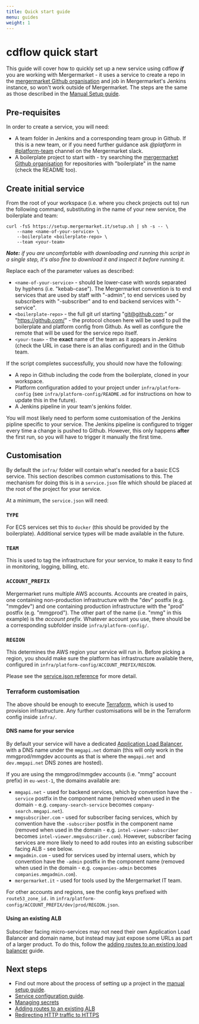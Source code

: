 ```yaml
---
title: Quick start guide
menu: guides
weight: 1
---
```


# cdflow quick start

This guide will cover how to quickly set up a new service using cdflow _**if**_ you are working with Mergermarket - it uses a service to create a repo in the [mergermarket Github organisation](https://github.com/mergermarket/) and job in Mergermarket's Jenkins instance, so won't work outside of Mergermarket. The steps are the same as those described in the [Manual Setup guide](./manual-setup). 

## Pre-requisites

In order to create a service, you will need:

* A team folder in Jenkins and a corresponding team group in Github. If this is a new team, or if you need further guidance ask *@platform* in [#platform-team](https://mergermarket.slack.com/messages/platform-team/) channel on the  Mergermarket slack. 
* A boilerplate project to start with - try searching the [mergermarket Github organisation](https://github.com/mergermarket/) for repositories with "boilerplate" in the name (check the README too).

## Create initial service

From the root of your workspace (i.e. where you check projects out to) run the following command, substituting in the name of your new service, the boilerplate and team:

    curl -fsS https://setup.mergermarket.it/setup.sh | sh -s -- \
        --name <name-of-your-service> \
        --boilerplate <boilerplate-repo> \
        --team <your-team>

_**Note:** if you are uncomfortable with downloading and running this script in a single step, it's also fine to download it and inspect it before running it._

Replace each of the parameter values as described:

* `<name-of-your-service>` - should be lower-case with words separated by hyphens (i.e. "kebab-case"). The Mergermarket convention is to end services that are used by staff with "-admin", to end services used by subscribers with "-subscriber" and to end backend services with "-service".
* `<boilerplate-repo>` - the full git url starting "git@github.com:" or "https://github.com/" -  the protocol chosen here will be used to pull the boilerplate and platform config from Github. As well as configure the remote that will be used for the service repo itself.
* `<your-team>` - the **exact** name of the team as it appears in Jenkins (check the URL in case there is an alias configured) and in the Github team.

If the script completes successfully, you should now have the following:

* A repo in Github including the code from the boilerplate, cloned in your workspace.
* Platform configuration added to your project under `infra/platform-config` (see `infra/platform-config/README.md` for instructions on how to update this in the future).
* A Jenkins pipeline in your team's jenkins folder.

You will most likely need to perform some customisation of the Jenkins pipline specific to your service. The Jenkins pipeline is configured to trigger every time a change is pushed to Github. However, this only happens **after** the first run, so you will have to trigger it manually the first time. 

## Customisation

By default the `infra/` folder will contain what's needed for a basic ECS service. This section describes common customisations to this. The mechanism for doing this is in a `service.json` file which should be placed at the root of the project for your service.

At a minimum, the `service.json` will need:

### `TYPE`

For ECS services set this to `docker` (this should be provided by the boilerplate). Additional service types will be made available in the future.

### `TEAM`

This is used to tag the infrastructure for your service, to make it easy to find in monitoring, logging, billing, etc.

### `ACCOUNT_PREFIX`

Mergermarket runs multiple AWS accounts. Accounts are created in pairs, one containing non-production infrastructure with the "dev" postfix (e.g. "mmgdev") and one containing production infrastructure with the "prod" postfix (e.g. "mmgprod"). The other part of the name (i.e. "mmg" in this example) is the _account prefix_. Whatever account you use, there should be a corresponding subfolder inside `infra/platform-config/`.

### `REGION`

This determines the AWS region your service will run in. Before picking a region, you should make sure the platform has infrastructure available there, configured in `infra/platform-config/ACCOUNT_PREFIX/REGION`.

Please see the [service.json reference](/reference/service-json) for more detail.

### Terraform customisation

The above should be enough to execute [Terraform](https://www.terraform.io/), which is used to provision infrastructure. Any further customisations will be in the Terraform config inside `infra/`.

#### DNS name for your service

By default your service will have a dedicated [Application Load Balancer](https://aws.amazon.com/elasticloadbalancing/applicationloadbalancer/), with a DNS name under the `mmgapi.net` domain (this will only work in the mmgprod/mmgdev accounts as that is where the `mmgapi.net` and `dev.mmgapi.net` DNS zones are hosted).

If you are using the mmgprod/mmgdev accounts (i.e. "mmg" account prefix) in `eu-west-1`, the domains available are:

* `mmgapi.net` - used for backend services, which by convention have the `-service` postfix in the component name (removed when used in the domain - e.g. `company-search-service` becomes `company-search.mmgapi.net`).
* `mmgsubscriber.com` - used for subscriber facing services, which by convention have the `-subscriber` postfix in the component name (removed when used in the domain - e.g. `intel-viewer-subscriber` becomes `intel-viewer.mmgsubscriber.com`). However, subscriber facing services are more likely to need to add routes into an existing subscriber facing ALB - see below.
* `mmgadmin.com` - used for services used by internal users, which by convention have the `-admin` postfix in the component name (removed when used in the domain - e.g. `companies-admin` becomes `companies.mmgadmin.com`).
* `mergermarket.it` - used for tools used by the Mergermarket IT team.

For other accounts and regions, see the config keys prefixed with `route53_zone_id.` in `infra/platform-config/ACCOUNT_PREFIX/dev|prod/REGION.json`.

#### Using an existing ALB

Subscriber facing micro-services may not need their own Application Load Balancer and domain name, but instead may just expose some URLs as part of a larger product. To do this, follow the [adding routes to an existing load balancer](adding-routes-to-an-existing-alb) guide.

## Next steps

* Find out more about the process of setting up a project in the [manual setup guide](manual-setup).
* [Service configuration guide](configuration).
* [Managing secrets](guides/secrets)
* [Adding routes to an existing ALB](guides/adding-routes-to-an-existing-alb)
* [Redirecting HTTP traffic to HTTPS](guides/http-to-https-redirect)

